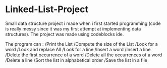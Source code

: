 # Linked-List-Project
Small data structure project i made when i first started programming (code is really messy since it was my first attempt at implementing data structures). The project was made using codeblocks ide.

The program can :
/Print the List
/Compute the size of the List
/Look for a word
/Look and replace All
/Look for a line
/Insert a word
/Insert a line
/Delete the first occurrence of a word
/Delete all the occurrences of a word
/Delete a line
/Sort the list in alphabetical order
/Save the list in a file
